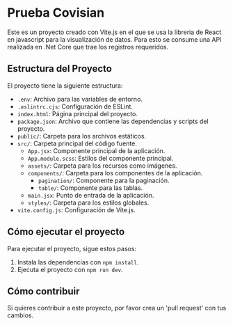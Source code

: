 # Prueba Covisian
Este es un proyecto creado con Vite.js en el que se usa la libreria de React en javascript para la visualización de datos. Para esto se consume una API realizada en .Net Core que trae los registros requeridos.

## Estructura del Proyecto

El proyecto tiene la siguiente estructura:

- `.env`: Archivo para las variables de entorno.
- `.eslintrc.cjs`: Configuración de ESLint.
- `index.html`: Página principal del proyecto.
- `package.json`: Archivo que contiene las dependencias y scripts del proyecto.
- `public/`: Carpeta para los archivos estáticos.
- `src/`: Carpeta principal del código fuente.
  - `App.jsx`: Componente principal de la aplicación.
  - `App.module.scss`: Estilos del componente principal.
  - `assets/`: Carpeta para los recursos como imágenes.
  - `components/`: Carpeta para los componentes de la aplicación.
    - `pagination/`: Componente para la paginación.
    - `table/`: Componente para las tablas.
  - `main.jsx`: Punto de entrada de la aplicación.
  - `styles/`: Carpeta para los estilos globales.
- `vite.config.js`: Configuración de Vite.js.

## Cómo ejecutar el proyecto

Para ejecutar el proyecto, sigue estos pasos:

1. Instala las dependencias con `npm install`.
2. Ejecuta el proyecto con `npm run dev`.

## Cómo contribuir

Si quieres contribuir a este proyecto, por favor crea un 'pull request' con tus cambios.
